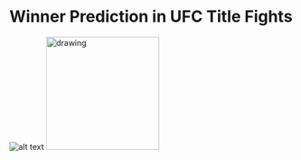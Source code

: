 # Winner Prediction in UFC Title Fights
![alt text](https://soaldar.com/wp-content/uploads/2020/05/ultimate-fighting-championship-ufc-logo.png)
<img src="https://soaldar.com/wp-content/uploads/2020/05/ultimate-fighting-championship-ufc-logo.png" alt="drawing" width="200"/>

